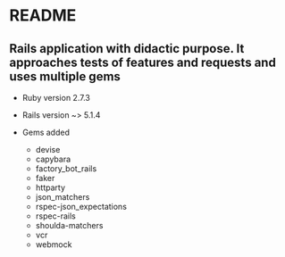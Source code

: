 # README

## Rails application with didactic purpose. It approaches tests of features and requests and uses multiple gems

* Ruby version 2.7.3
* Rails version ~> 5.1.4

* Gems added
  - devise
  - capybara
  - factory_bot_rails
  - faker
  - httparty
  - json_matchers
  - rspec-json_expectations
  - rspec-rails
  - shoulda-matchers
  - vcr
  - webmock